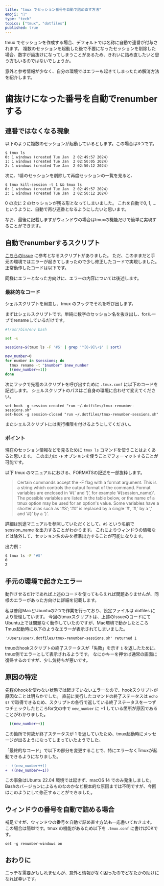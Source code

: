 ```yaml
---
title: "tmux でセッション番号を自動で詰め直す方法"
emoji: "🐪"
type: "tech"
topics: ["tmux", "dotfiles"]
published: true
---
```


tmux でセッションを作成する場合、デフォルトでは名称に自動で連番が付与されます。
複数のセッションを起動した後で不要になったセッションを削除した場合、数字が歯抜けになってしまうことがあるため、きれいに詰め直したいと思う方もいるのではないでしょうか。

意外と参考情報が少なく、自分の環境ではエラーも起きてしまったため解消方法を紹介します。

# 歯抜けになった番号を自動でrenumberする

## 連番ではなくなる現象

以下のように複数のセッションが起動しているとします。この場合は3つです。

```shell
$ tmux ls
0: 1 windows (created Tue Jan  2 02:49:57 2024)
1: 1 windows (created Tue Jan  2 02:50:05 2024)
2: 1 windows (created Tue Jan  2 02:50:12 2024)
```

次に、1番のセッションを削除して再度セッションの一覧を見ると、

```shell
$ tmux kill-session -t 1 && tmux ls
0: 1 windows (created Tue Jan  2 02:49:57 2024)
2: 1 windows (created Tue Jan  2 02:50:12 2024)
```

0 の次に 2 のセッションが残る形となってしまいました。
これを自動で0, 1, ... というように、自動で再び連番となるようにしたいと思います。

なお、最後に記載しますがウィンドウの場合はtmuxの機能だけで簡単に実現することができます。

## 自動でrenumberするスクリプト

[こちらのIssue](https://github.com/tmux/tmux/issues/937) に参考となるスクリプトがありました。
ただ、このままだと手元の環境ではエラーが起きてしまったので少し修正したコードで実現しました。正常動作したコードは以下です。

同様にエラーとなった方向けに、エラーの内容については後述します。

### 最終的なコード

シェルスクリプトを用意し、tmux のフックでそれを呼び出します。

まずはシェルスクリプトです。単純に数字のセッション名を抜き出し、forループでrenameしているだけです。

```bash:tmux-renumber-sessions.sh
#!/usr/bin/env bash

set -u

sessions=$(tmux ls -F '#S' | grep '^[0-9]\+$' | sort)

new_number=0
for number in $sessions; do
  tmux rename -t "$number" $new_number
  ((new_number+=1))
done
```

次にフックで先程のスクリプトを呼び出すために `.tmux.conf` に以下のコードを記述します。
シェルスクリプトのパスはご自身の環境に合わせて変えてください。

```
set-hook -g session-created "run ~/.dotfiles/tmux-renumber-sessions.sh"
set-hook -g session-closed "run ~/.dotfiles/tmux-renumber-sessions.sh"
```

またシェルスクリプトには実行権限を付けるようにしてください。

### ポイント

現在のセッション情報などを見るために `tmux ls` コマンドを使うことはよくあると思います。
この出力は `-F` オプションを使うことでフォーマットすることが可能です。

以下 tmux のマニュアルにおける、FORMATSの記述を一部抜粋します。

> Certain commands accept the -F flag with a format argument.  This is a string which controls the output format of the command.  Format variables are enclosed in ‘#{’ and ‘}’, for example ‘#{session_name}’.  The possible variables are listed in the table below, or the name of a tmux option may be used for an option's value.  Some variables have a shorter alias such as ‘#S’; ‘##’ is replaced by a single ‘#’, ‘#,’ by a ‘,’ and ‘#}’ by a ‘}’.

詳細は別途マニュアルを参照していただくとして、`#S` という名前で session_name を出力することがわかります。
これによりウィンドウの情報などは除外して、セッション名のみを標準出力することが可能になります。

出力例：

```bash
$ tmux ls -F '#S'
0
2
```

## 手元の環境で起きたエラー

動作させるだけであれば上述のコードを使ってもらえれば問題ありませんが、同様のエラーがあった方向けに詳細を記載します。

私は普段MacとUbuntuの2つで作業を行っており、設定ファイルは dotfiles により管理しています。
今回のtmuxスクリプトは、上述のIssueのコードにてUbuntu上では問題なく動作していたのですが、Mac環境で動かしたところTmux起動時に以下のようなエラーが表示されてしまいました。

```shell
'/Users/user/.dotfiles/tmux-renumber-sessions.sh' returned 1
```

tmuxのhookスクリプトの終了ステータスが「失敗」を示す `1` を返したために、tmux側でエラーとして表示されるようです。
なにかキーを押せば通常の画面に復帰するのですが、少し気持ちが悪いです。

## 原因の特定

先程のhookを使わない状態では起きていないエラーなので、hookスクリプトが原因なことは明らかでした。
直前に実行したコマンドの終了ステータスは `echo $?` で取得できるため、スクリプトの各行で返している終了ステータスを一つずつチェックしたところfor文の中で `new_number` に +1 している箇所が原因であることがわかりました。

```bash
  ((new_number++))
```

この箇所で何故か終了ステータスが 1 を返していたため、tmux起動時にメッセージが出るようになってしまっていたようでした。

「最終的なコード」で以下の部分を変更することで、特にエラーなくTmuxが起動できるようになりました。

```diff
-  ((new_number++))
+  ((new_number+=1))
```

この事象はUbuntu 22.04 環境では起きず、macOS 14 でのみ発生しました。Bashのバージョンによるものなのかなど根本的な原因までは不明ですが、今回はこのようにして修正することができました。

## ウィンドウの番号を自動で詰める場合

補足ですが、ウィンドウの番号を自動で詰め直す方法も一応書いておきます。
この場合は簡単です。tmux の機能があるため以下を `.tmux.conf` に書けばOKです。

```
set -g renumber-windows on
```

## おわりに

ニッチな需要かもしれませんが、意外と情報がなく困ったのでどなたかの助けになれば幸いです。
